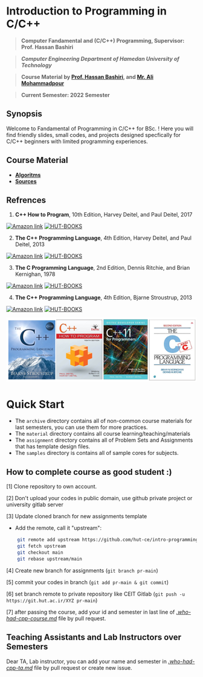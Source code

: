 # **Introduction to Programming in C/C++**

> **Computer Fandamental and (C/C++) Programming, Supervisor: Prof. Hassan Bashiri**

> ***Computer Engineering Department of Hamedan University of Technology***

> **Course Material by [Prof. Hassan Bashiri](http://profs.hut.ac.ir/~bashiri), and [Mr. Ali Mohammadpour](https://github.com/alimpk)**

> **Current Semester: 2022 Semester**

## Synopsis
Welcome to Fandamental of Programming in C/C++ for BSc. ! Here you will find friendly slides, small codes, and projects designed specfically for C/C++ beginners with limited programming experiences.


## Course Material

- [**Algoritms**](./materials/README.md)
- [**Sources**](./materials/README.md)

## Refrences

1. **C++ How to Program**, 10th Edition, Harvey Deitel, and Paul Deitel, 2017 

[![Amazon link](https://img.shields.io/badge/AMAZON-LINK-orange)](https://www.amazon.com/How-Program-10th-Paul-Deitel/dp/0134448235/ref=sr_1_1?keywords=c%2B%2B+how+to+program&qid=1661446800&sr=8-1) [![HUT-BOOKS](https://img.shields.io/badge/HUT--BOOK-Download-green)]()

2. **The C++ Programming Language**, 4th Edition, Harvey Deitel, and Paul Deitel, 2013
   
[![Amazon link](https://img.shields.io/badge/AMAZON-LINK-orange)](https://www.amazon.com/C-11-Programmers-Deitel-Developer-ebook/dp/B00BY6DQVY/ref=sr_1_1?crid=CWFDSUYW5GQY&keywords=c%2B%2B+11+for+programmers&qid=1661446847&sprefix=c%2B%2B+11+for+programmers%2Caps%2C252&sr=8-1) [![HUT-BOOKS](https://img.shields.io/badge/HUT--BOOK-Download-green)]()

3. **The C Programming Language**, 2nd Edition, Dennis Ritchie, and Brian Kernighan, 1978
   
[![Amazon link](https://img.shields.io/badge/AMAZON-LINK-orange)](https://www.amazon.com/Programming-Language-2nd-Brian-Kernighan/dp/0131103628/ref=sr_1_1?keywords=the+c+programming+language+2nd+edition&qid=1661446721&sprefix=the+c+prog%2Caps%2C348&sr=8-1) [![HUT-BOOKS](https://img.shields.io/badge/HUT--BOOK-Download-green)]()

4. **The C++ Programming Language**, 4th Edition, Bjarne Stroustrup, 2013 
   
[![Amazon link](https://img.shields.io/badge/AMAZON-LINK-orange)](https://www.amazon.com/C-Programming-Language-4th/dp/0321563840/ref=sr_1_2?keywords=the+c+programming+language+2nd+edition&qid=1661446746&sprefix=the+c+prog%2Caps%2C348&sr=8-2) [![HUT-BOOKS](https://img.shields.io/badge/HUT--BOOK-Download-green)]()

<p align="center">
  <img width="800" src="./raw/img/references-covers.png">
</p>

# Quick Start

* The `archive` directory contains all of non-common course materials for last semesters, you can use them for more practices.
* The `material` directory contains all course learning/teaching/materials
* The `assignment` directory contains all of Problem Sets and Assignments that has template design files.
* The `samples` directory is contains all of sample cores for subjects.

## How to complete course as good student :)

[1] Clone repository to own account.

[2] Don't upload your codes in public domain, use github private project or university gitlab server

[3] Update cloned branch for new assignments template

* Add the remote, call it "upstream":
```bash 
    git remote add upstream https://github.com/hut-ce/intro-programming
    git fetch upstream
    git checkout main
    git rebase upstream/main
```

[4] Create new branch for assignments (`git branch pr-main`)

[5] commit your codes in branch (`git add pr-main & git commit`)

[6] set branch remote to private repository like CEIT Gitlab (`git push -u https://git.hut.ac.ir/XYZ pr-main`)

[7] after passing the course, add your id and semester in last line of [*.who-had-cpp-course.md*](./.who-had-cpp-course.md) file by pull request.

## Teaching Assistants and Lab Instructors over Semesters

Dear TA, Lab instructor, you can add your name and semester in [*.who-had-cpp-ta.md*](./.who-had-cpp-ta.md) file by pull request or create new issue.
